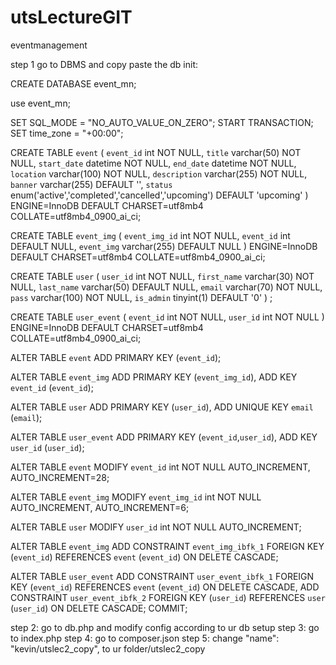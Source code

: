# utsLectureGIT
 eventmanagement

step 1 go to DBMS and copy paste the db init:

CREATE DATABASE event_mn;

use event_mn;

SET SQL_MODE = "NO_AUTO_VALUE_ON_ZERO";
START TRANSACTION;
SET time_zone = "+00:00";

CREATE TABLE `event` (
  `event_id` int NOT NULL,
  `title` varchar(50) NOT NULL,
  `start_date` datetime NOT NULL,
  `end_date` datetime NOT NULL,
  `location` varchar(100) NOT NULL,
  `description` varchar(255) NOT NULL,
  `banner` varchar(255) DEFAULT '',
  `status` enum('active','completed','cancelled','upcoming') DEFAULT 'upcoming'
) ENGINE=InnoDB DEFAULT CHARSET=utf8mb4 COLLATE=utf8mb4_0900_ai_ci;



CREATE TABLE `event_img` (
  `event_img_id` int NOT NULL,
  `event_id` int DEFAULT NULL,
  `event_img` varchar(255) DEFAULT NULL
) ENGINE=InnoDB DEFAULT CHARSET=utf8mb4 COLLATE=utf8mb4_0900_ai_ci;



CREATE TABLE `user` (
  `user_id` int NOT NULL,
  `first_name` varchar(30) NOT NULL,
  `last_name` varchar(50) DEFAULT NULL,
  `email` varchar(70) NOT NULL,
  `pass` varchar(100) NOT NULL,
  `is_admin` tinyint(1) DEFAULT '0'
) ;


CREATE TABLE `user_event` (
  `event_id` int NOT NULL,
  `user_id` int NOT NULL
) ENGINE=InnoDB DEFAULT CHARSET=utf8mb4 COLLATE=utf8mb4_0900_ai_ci;


ALTER TABLE `event`
  ADD PRIMARY KEY (`event_id`);


ALTER TABLE `event_img`
  ADD PRIMARY KEY (`event_img_id`),
  ADD KEY `event_id` (`event_id`);


ALTER TABLE `user`
  ADD PRIMARY KEY (`user_id`),
  ADD UNIQUE KEY `email` (`email`);


ALTER TABLE `user_event`
  ADD PRIMARY KEY (`event_id`,`user_id`),
  ADD KEY `user_id` (`user_id`);


ALTER TABLE `event`
  MODIFY `event_id` int NOT NULL AUTO_INCREMENT, AUTO_INCREMENT=28;


ALTER TABLE `event_img`
  MODIFY `event_img_id` int NOT NULL AUTO_INCREMENT, AUTO_INCREMENT=6;


ALTER TABLE `user`
  MODIFY `user_id` int NOT NULL AUTO_INCREMENT;


ALTER TABLE `event_img`
  ADD CONSTRAINT `event_img_ibfk_1` FOREIGN KEY (`event_id`) REFERENCES `event` (`event_id`) ON DELETE CASCADE;


ALTER TABLE `user_event`
  ADD CONSTRAINT `user_event_ibfk_1` FOREIGN KEY (`event_id`) REFERENCES `event` (`event_id`) ON DELETE CASCADE,
  ADD CONSTRAINT `user_event_ibfk_2` FOREIGN KEY (`user_id`) REFERENCES `user` (`user_id`) ON DELETE CASCADE;
COMMIT;

step 2: go to db.php and modify config according to ur db setup
step 3: go to index.php
step 4: go to composer.json
step 5: change "name": "kevin/utslec2_copy", to ur folder/utslec2_copy